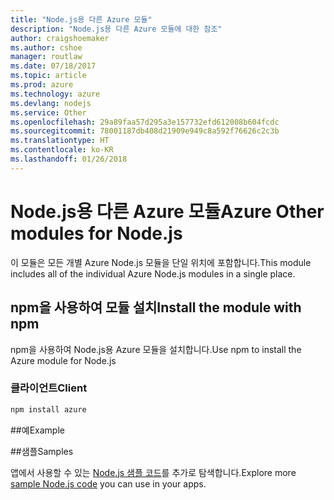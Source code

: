 ```yaml
---
title: "Node.js용 다른 Azure 모듈"
description: "Node.js용 다른 Azure 모듈에 대한 참조"
author: craigshoemaker
ms.author: cshoe
manager: routlaw
ms.date: 07/18/2017
ms.topic: article
ms.prod: azure
ms.technology: azure
ms.devlang: nodejs
ms.service: Other
ms.openlocfilehash: 29a89faa57d295a3e157732efd612008b604fcdc
ms.sourcegitcommit: 78001187db408d21909e949c8a592f76626c2c3b
ms.translationtype: HT
ms.contentlocale: ko-KR
ms.lasthandoff: 01/26/2018
---
```

# <a name="azure-other-modules-for-nodejs"></a><span data-ttu-id="052b9-103">Node.js용 다른 Azure 모듈</span><span class="sxs-lookup"><span data-stu-id="052b9-103">Azure Other modules for Node.js</span></span>

<span data-ttu-id="052b9-104">이 모듈은 모든 개별 Azure Node.js 모듈을 단일 위치에 포함합니다.</span><span class="sxs-lookup"><span data-stu-id="052b9-104">This module includes all of the individual Azure Node.js modules in a single place.</span></span>

## <a name="install-the-module-with-npm"></a><span data-ttu-id="052b9-105">npm을 사용하여 모듈 설치</span><span class="sxs-lookup"><span data-stu-id="052b9-105">Install the module with npm</span></span>

<span data-ttu-id="052b9-106">npm을 사용하여 Node.js용 Azure 모듈을 설치합니다.</span><span class="sxs-lookup"><span data-stu-id="052b9-106">Use npm to install the Azure module for Node.js</span></span>

### <a name="client"></a><span data-ttu-id="052b9-107">클라이언트</span><span class="sxs-lookup"><span data-stu-id="052b9-107">Client</span></span>

```bash
npm install azure
```

##<a name="example"></a><span data-ttu-id="052b9-108">예</span><span class="sxs-lookup"><span data-stu-id="052b9-108">Example</span></span>

##<a name="samples"></a><span data-ttu-id="052b9-109">샘플</span><span class="sxs-lookup"><span data-stu-id="052b9-109">Samples</span></span>

<span data-ttu-id="052b9-110">앱에서 사용할 수 있는 [Node.js 샘플 코드](https://azure.microsoft.com/resources/samples/?platform=nodejs)를 추가로 탐색합니다.</span><span class="sxs-lookup"><span data-stu-id="052b9-110">Explore more [sample Node.js code](https://azure.microsoft.com/resources/samples/?platform=nodejs) you can use in your apps.</span></span>